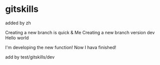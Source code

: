 # gitskills

added by zh

Creating a new branch is quick & Me
Creating a new branch version dev
Hello
world

I'm developing the new function!
Now I hava finished!

add by test/gitskills/dev


